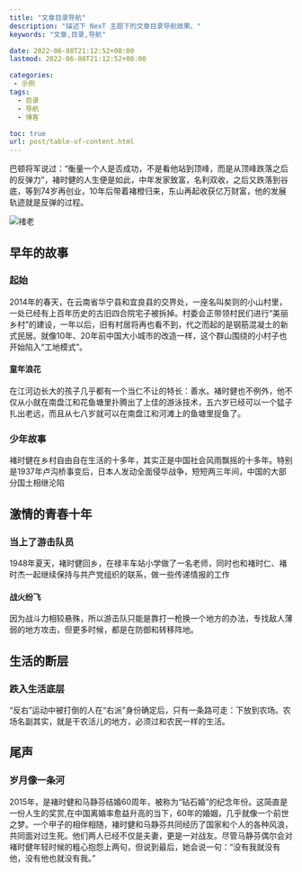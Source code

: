 ```yaml
---
title: "文章目录导航"
description: "描述下 NexT 主题下的文章目录导航效果。"
keywords: "文章,目录,导航"

date: 2022-06-08T21:12:52+08:00
lastmod: 2022-06-08T21:12:52+08:00

categories:
 - 示例
tags:
  - 目录
  - 导航
  - 博客

toc: true
url: post/table-of-content.html
---
```


巴顿将军说过：“衡量一个人是否成功，不是看他站到顶峰，而是从顶峰跌落之后的反弹力”，褚时健的人生便是如此，中年发家致富，名利双收，之后又跌落到谷底，等到74岁再创业，10年后带着褚橙归来，东山再起收获亿万财富，他的发展轨迹就是反弹的过程。

<!--more-->

![禇老](https://wfqqreader-1252317822.image.myqcloud.com/cover/568/814568/t6_814568.jpg)

## 早年的故事

### 起始

2014年的春天，在云南省华宁县和宜良县的交界处，一座名叫矣则的小山村里，一处已经有上百年历史的古旧四合院宅子被拆掉。村委会正带领村民们进行“美丽乡村”的建设，一年以后，旧有村居将再也看不到，代之而起的是钢筋混凝土的新式民居。就像10年、20年前中国大小城市的改造一样，这个群山围绕的小村子也开始陷入“工地模式”。

#### 童年浪花

在江河边长大的孩子几乎都有一个当仁不让的特长：善水。褚时健也不例外，他不仅从小就在南盘江和花鱼塘里扑腾出了上佳的游泳技术，五六岁已经可以一个猛子扎出老远，而且从七八岁就可以在南盘江和河滩上的鱼塘里捉鱼了。

### 少年故事

褚时健在乡村自由自在生活的十多年，其实正是中国社会风雨飘摇的十多年。特别是1937年卢沟桥事变后，日本人发动全面侵华战争，短短两三年间，中国的大部分国土相继沦陷

## 激情的青春十年

### 当上了游击队员

1948年夏天，褚时健回乡，在禄丰车站小学做了一名老师，同时也和褚时仁、褚时杰一起继续保持与共产党组织的联系，做一些传递情报的工作

#### 战火纷飞

因为战斗力相较悬殊，所以游击队只能是靠打一枪换一个地方的办法，专找敌人薄弱的地方攻击，但更多时候，都是在防御和转移阵地。

## 生活的断层

### 跌入生活底层

“反右”运动中被打倒的人在“右派”身份确定后，只有一条路可走：下放到农场。农场名副其实，就是干农活儿的地方，必须过和农民一样的生活。

## 尾声

### 岁月像一条河

2015年，是褚时健和马静芬结婚60周年，被称为“钻石婚”的纪念年份。这简直是一份人生的奖赏,在中国离婚率愈益升高的当下，60年的婚姻，几乎就像一个前世之梦。一个甲子的相伴相随，褚时健和马静芬共同经历了国家和个人的各种风浪，共同面对过生死。他们两人已经不仅是夫妻，更是一对战友。尽管马静芬偶尔会对褚时健年轻时候的粗心抱怨上两句，但说到最后，她会说一句：“没有我就没有他，没有他也就没有我。”